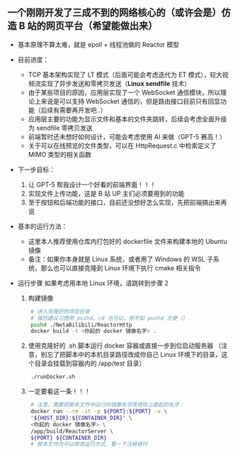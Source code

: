 ## 一个刚刚开发了三成不到的网络核心的（或许会是）仿造 B 站的网页平台（希望能做出来）

- 基本原理不算太难，就是 epoll + 线程池做的 Reactor 模型
- 目前进度：
  - TCP 基本架构实现了 LT 模式（后面可能会考虑迭代为 ET 模式），较大视频流实现了异步发送和零拷贝发送（**Linux sendfile** 技术）
  - 由于某些项目的原因，应用层实现了一个 WebSocket 通信模块，所以理论上来说是可以支持 WebSocket 通信的，但是路由接口目前只有回显功能（后续有需要再开发吧..）
  - 应用层主要的功能为显示文件和基本的文件夹跳转，后续会考虑全面升级为 sendfile 零拷贝发送
  - 前端暂时还未想好如何设计，可能会考虑使用 AI 来做（GPT-5 赛高！）
  - 关于可以在线预览的文件类型，可以在 HttpRequest.c 中检索定义了 MIMO 类型的相关函数

- 下一步目标：
    1. 让 GPT-5 帮我设计一个好看的前端界面！！！
    2. 实现文件上传功能，这是 B 站 UP 主们必须要用到的功能
    3. 至于按钮和后端功能的接口，目前还没想好怎么实现，先把前端搞出来再说


- 基本的运行方法：
    - 这里本人推荐使用仓库内打包好的 dockerfile 文件来构建本地的 Ubuntu 镜像
    - 备注：如果你本身就是 Linux 系统，或者用了 Windows 的 WSL 子系统，那么也可以直接克隆到 Linux 环境下执行 cmake 相关指令
- 运行步骤
    如果考虑用本地 Linux 环境，请跳转到步骤 2
    1. 构建镜像
    ``` bash
        # 进入克隆好的项目目录
        # 强烈建议习惯用 pushd，cd 也可以，但不如 pushd 方便（）
        pushd ./NetaBilibili/ReactorHttp
        docker build -t <你起的 docker 镜像名字> .
    ```
    2. 使用克隆好的 .sh 脚本运行 docker 容器或直接一步到位启动服务器 
    （注意，别忘了把脚本中的本机目录路径改成你自己 Linux 环境下的目录，这个目录会挂载到容器内的 /app/test 目录）
    ``` bash
        ./runDocker.sh
    ```
    3. 一定要看这一条！！！
    ``` bash
        # 注意，需要把脚本文件中运行的镜像名字改成你上面起的名字：
        docker run --rm -it -p ${PORT}:${PORT} -v \
        "${HOST_DIR}:${CONTAINER_DIR}" \
        <你起的 docker 镜像名字> \
        /app/build/ReactorServer \
        ${PORT} ${CONTAINER_DIR} 
        # 脚本文件内可以修改运行方式，看一下注释就行
    ```
